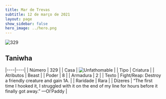 ```yaml
---
title: Mar de Trevas
subtitle: 12 de março de 2021
layout: page
show_sidebar: false
hero_image: ../hero.png
---
```


![329](https://cdn.keyforgegame.com/media/card_front/pt/496_329_QF394Q2M5VF9_pt.png)

## Taniwha

|----|----|
| Número | 329 |
| Casa | ![Unfathomable](https://archonarcana.com/images/thumb/1/10/Unfathomable.png/22px-Unfathomable.png "Abissais") |
| Tipo | Criatura |
| Atributos | Beast |
| Poder | 8 |
| Armadura | 2 |
| Texto | Fight/Reap: Destroy a friendly creature and gain 1A. |
| Raridade | Rara |
| Dizeres | “The first time I hooked it, I struggled with it on the end of my line for hours before it finally got away.” <softreturn>—Ol’<nonbreak>Paddy |
